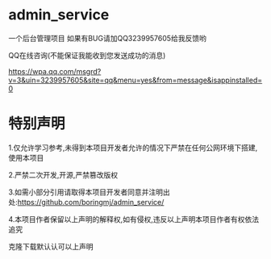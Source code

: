 # admin_service
一个后台管理项目
如果有BUG请加QQ3239957605给我反馈哟

QQ在线咨询(不能保证我能收到您发送成功的消息)

https://wpa.qq.com/msgrd?v=3&uin=3239957605&site=qq&menu=yes&from=message&isappinstalled=0


# 特别声明
1.仅允许学习参考,未得到本项目开发者允许的情况下严禁在任何公网环境下搭建,使用本项目

2.严禁二次开发,开源,严禁篡改版权

3.如需小部分引用请取得本项目开发者同意并注明出处:https://github.com/boringmj/admin_service/

4.本项目作者保留以上声明的解释权,如有侵权,违反以上声明本项目作者有权依法追究

克隆下载默认认可以上声明
